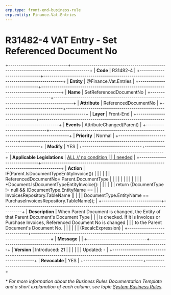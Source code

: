 ```yaml
---
erp.type: front-end-business-rule
erp.entity: Finance.Vat.Entries
---
```


# R31482-4 VAT Entry - Set Referenced Document No
+-----------------------------+---------------------------------------------------------------------------------------+
| **Code**                    | R31482-4                                                                              |
+-----------------------------+---------------------------------------------------------------------------------------+
| **Entity**                  | @Finance.Vat.Entries                                                                              |
+-----------------------------+---------------------------------------------------------------------------------------+
| **Name**                    | SetReferencedDocumentNo                                                               |
+-----------------------------+---------------------------------------------------------------------------------------+
| **Attribute**               | ReferencedDocumentNo                                                                  |
+-----------------------------+---------------------------------------------------------------------------------------+
| **Layer**                   | Front-End                                                                             |
+-----------------------------+---------------------------------------------------------------------------------------+
| **Events**                  | AttributeChanged(Parent)                                                              |
+-----------------------------+---------------------------------------------------------------------------------------+
| **Priority**                | Normal                                                                                |
+-----------------------------+---------------------------------------------------------------------------------------+
| **Modify**                  | YES                                                                                   |
+-----------------------------+---------------------------------------------------------------------------------------+
| **Applicable Legislations** | [ALL // no condition                                                                  |
|                             | needed](https://confluence.erp.net/display/techdoc/Country+Specific+Functionality)    |
+-----------------------------+---------------------------------------------------------------------------------------+
| **Action**                  | IF(Parent.IsDocumentTypeEntityInvoice())                                              |
|                             |                                                                                       |
|                             | ReferencedDocumentNo= Parent.DocumentType                                             |
|                             |                                                                                       |
|                             |                                                                                       |
|                             |                                                                                       |
|                             | \*Document.IsDocumentTypeEntityInvoice():                                             |
|                             |                                                                                       |
|                             | return (DocumentType != null && (DocumentType.EntityName ==                           |
|                             | InvoicesRepository.TableName \|\|                                                     |
|                             | DocumentType.EntityName == PurchaseInvoicesRepository.TableName));                    |
+-----------------------------+---------------------------------------------------------------------------------------+
| **Description**             | When Parent Document is changed, the Entity of that Parent Document\'s Document Type  |
|                             | is checked. If it is Invoices or Purchase Invoices, Referenced Document No is changed |
|                             | to the Parent Document\'s Document No.                                                |
|                             |                                                                                       |
|                             | (RecalcExpression)                                                                    |
+-----------------------------+---------------------------------------------------------------------------------------+
| **Message**                 |                                                                                       |
+-----------------------------+---------------------------------------------------------------------------------------+
| **Version**                 | Introduced: 21                                                                        |
|                             |                                                                                       |
|                             | Updated: -                                                                            |
+-----------------------------+---------------------------------------------------------------------------------------+
| **Revocable**               | YES                                                                                   |
+-----------------------------+---------------------------------------------------------------------------------------+

*\* For more information about the Business Rules Documentation Template and a short explanation of each column, see
topic [System Business Rules](../templates/template-description-system-business-rules.md).*

  

  
